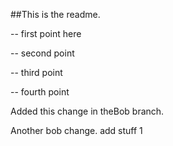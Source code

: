 ##This is the readme.

-- first point here

-- second point

-- third point

-- fourth point

Added this change in theBob branch.

Another bob change. add stuff 1 


